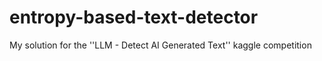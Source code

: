 # entropy-based-text-detector
My solution for the ''LLM - Detect AI Generated Text'' kaggle competition
